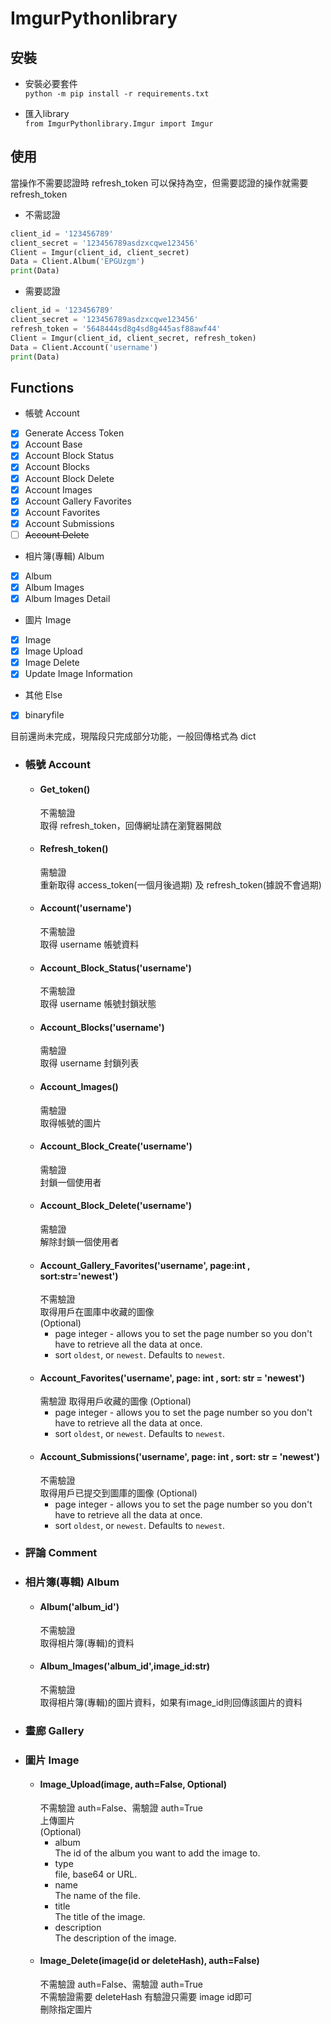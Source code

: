 # ImgurPythonlibrary

## 安裝
   * 安裝必要套件  
    `python -m pip install -r requirements.txt`  
    
   * 匯入library  
    `from ImgurPythonlibrary.Imgur import Imgur`
## 使用
當操作不需要認證時 refresh_token 可以保持為空，但需要認證的操作就需要 refresh_token  
* 不需認證
```python
client_id = '123456789'
client_secret = '123456789asdzxcqwe123456'
Client = Imgur(client_id, client_secret)
Data = Client.Album('EPGUzgm')
print(Data)
```
* 需要認證
```python
client_id = '123456789'
client_secret = '123456789asdzxcqwe123456'
refresh_token = '5648444sd8g4sd8g445asf88awf44'
Client = Imgur(client_id, client_secret, refresh_token)
Data = Client.Account('username')
print(Data)
```
## Functions
* 帳號 Account
* [x] Generate Access Token
* [x] Account Base
* [x] Account Block Status
* [x] Account Blocks
* [x] Account Block Delete
* [x] Account Images
* [x] Account Gallery Favorites
* [x] Account Favorites
* [x] Account Submissions
* [ ] ~~Account Delete~~  
* 相片簿(專輯) Album  
* [x] Album
* [x] Album Images
* [x] Album Images Detail
* 圖片 Image
* [x] Image
* [x] Image Upload
* [x] Image Delete
* [x] Update Image Information
* 其他 Else
* [x] binaryfile

目前還尚未完成，現階段只完成部分功能，一般回傳格式為 dict  

  *  ### 帳號 Account
     *  #### Get_token()
          不需驗證  
          取得 refresh_token，回傳網址請在瀏覽器開啟
     *  #### Refresh_token()
          需驗證  
          重新取得 access_token(一個月後過期) 及 refresh_token(據說不會過期)
     *  #### Account('username')
          不需驗證  
          取得 username 帳號資料
     *  #### Account_Block_Status('username')
          不需驗證  
          取得 username 帳號封鎖狀態
     *  #### Account_Blocks('username')
          需驗證  
          取得 username 封鎖列表
     *  #### Account_Images()
          需驗證  
          取得帳號的圖片
     *  #### Account_Block_Create('username')
          需驗證  
          封鎖一個使用者
     *  #### Account_Block_Delete('username')
          需驗證  
          解除封鎖一個使用者
     *  #### Account_Gallery_Favorites('username', page:int , sort:str='newest')
          不需驗證  
          取得用戶在圖庫中收藏的圖像  
          (Optional)  
           * page
              integer - allows you to set the page number so you don't have to retrieve all the data at once.
           * sort
               `oldest`, or `newest`. Defaults to `newest`.
     *  #### Account_Favorites('username', page: int , sort: str = 'newest')
          需驗證
          取得用戶收藏的圖像
          (Optional)
           * page
              integer - allows you to set the page number so you don't have to retrieve all the data at once.
           * sort
               `oldest`, or `newest`. Defaults to `newest`.
     *  #### Account_Submissions('username', page: int , sort: str = 'newest')
          不需驗證  
          取得用戶已提交到圖庫的圖像
          (Optional)
           * page
              integer - allows you to set the page number so you don't have to retrieve all the data at once.
           * sort
               `oldest`, or `newest`. Defaults to `newest`.
  *  ### 評論 Comment
  *  ### 相片簿(專輯) Album
     *  #### Album('album_id')
          不需驗證  
          取得相片簿(專輯)的資料
     *  #### Album_Images('album_id',image_id:str)
          不需驗證  
          取得相片簿(專輯)的圖片資料，如果有image_id則回傳該圖片的資料
  *  ### 畫廊 Gallery
  *  ### 圖片 Image
       *  #### Image_Upload(image, auth=False, Optional)
          不需驗證 auth=False、需驗證 auth=True  
          上傳圖片  
          (Optional)  
             * album  
                The id of the album you want to add the image to.
             * type  
                file, base64 or URL.
             * name  
                The name of the file.
             * title  
                The title of the image.
             * description  
                The description of the image.
       *  #### Image_Delete(image(id or deleteHash), auth=False)
          不需驗證 auth=False、需驗證 auth=True  
          不需驗證需要 deleteHash 有驗證只需要 image id即可  
          刪除指定圖片
